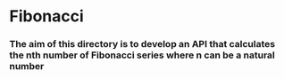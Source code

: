 # Fibonacci
### The aim of this directory is to develop an API that calculates the nth number of Fibonacci series where n can be a natural number
